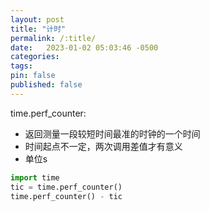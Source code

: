 ```yaml
---
layout: post
title: "计时"
permalink: /:title/
date:   2023-01-02 05:03:46 -0500
categories:
tags:
pin: false
published: false
---
```

time.perf_counter:
- 返回测量一段较短时间最准的时钟的一个时间
- 时间起点不一定，两次调用差值才有意义
- 单位s

```python
import time
tic = time.perf_counter()
time.perf_counter() - tic
```